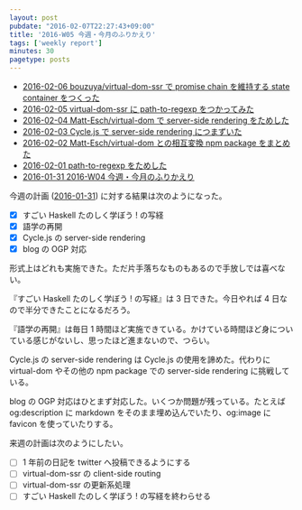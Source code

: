 ```yaml
---
layout: post
pubdate: "2016-02-07T22:27:43+09:00"
title: '2016-W05 今週・今月のふりかえり'
tags: ['weekly report']
minutes: 30
pagetype: posts
---
```

- [2016-02-06 bouzuya/virtual-dom-ssr で promise chain を維持する state container をつくった][2016-02-06]
- [2016-02-05 virtual-dom-ssr に path-to-regexp をつかってみた][2016-02-05]
- [2016-02-04 Matt-Esch/virtual-dom で server-side rendering をためした][2016-02-04]
- [2016-02-03 Cycle.js で server-side rendering につまずいた][2016-02-03]
- [2016-02-02 Matt-Esch/virtual-dom との相互変換 npm package をまとめた][2016-02-02]
- [2016-02-01 path-to-regexp をためした][2016-02-01]
- [2016-01-31 2016-W04 今週・今月のふりかえり][2016-01-31]

今週の計画 ([2016-01-31][]) に対する結果は次のようになった。

- [x] すごい Haskell たのしく学ぼう ! の写経
- [x] 語学の再開
- [x] Cycle.js の server-side rendering
- [x] blog の OGP 対応

形式上はどれも実施できた。ただ片手落ちなものもあるので手放しでは喜べない。

『すごい Haskell たのしく学ぼう ! の写経』は 3 日できた。今日やれば 4 日なので半分できたことになるだろう。

『語学の再開』は毎日 1 時間ほど実施できている。かけている時間ほど身についている感じがないし、思ったほど進まないので、つらい。

Cycle.js の server-side rendering は Cycle.js の使用を諦めた。代わりに virtual-dom やその他の npm package での server-side rendering に挑戦している。

blog の OGP 対応はひとまず対応した。いくつか問題が残っている。たとえば og:description に markdown をそのまま埋め込んでいたり、og:image に favicon  を使っていたりする。

来週の計画は次のようにしたい。

- [ ] 1 年前の日記を twitter へ投稿できるようにする
- [ ] virtual-dom-ssr の client-side routing
- [ ] virtual-dom-ssr の更新系処理
- [ ] すごい Haskell たのしく学ぼう ! の写経を終わらせる

[2016-01-31]: http://blog.bouzuya.net/2016/01/31/
[2016-02-01]: http://blog.bouzuya.net/2016/02/01/
[2016-02-02]: http://blog.bouzuya.net/2016/02/02/
[2016-02-03]: http://blog.bouzuya.net/2016/02/03/
[2016-02-04]: http://blog.bouzuya.net/2016/02/04/
[2016-02-05]: http://blog.bouzuya.net/2016/02/05/
[2016-02-06]: http://blog.bouzuya.net/2016/02/06/
